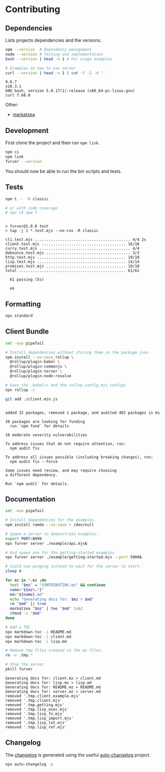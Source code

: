# Contributing

## Dependencies

Lists projects dependencies and the versions.

```bash
npm --version  # Dependency management
node --version # Testing and implementation
bash --version | head -n 1 # For usage examples

# Examples on how to use server
curl --version | head -n 1 | cut -f -2 -d ' '
```
```
9.6.7
v20.3.1
GNU bash, version 5.0.17(1)-release (x86_64-pc-linux-gnu)
curl 7.68.0
```

Other:

- [markatzea][markatzea]

## Development

First clone the project and then run `npm link`.

```bash
npm ci
npm link
furver --version
```

You should now be able to run the bin scripts and tests.

## Tests

```bash
npm t -- -R classic

# or with code coverage
# npx c8 npm t
```
```

> furver@1.0.0 test
> tap -j 1 *.test.mjs --no-cov -R classic

cli.test.mjs .......................................... 4/4 2s
client.test.mjs ..................................... 16/16
curry.test.mjs ........................................ 4/4
debounce.test.mjs ..................................... 3/3
http.test.mjs ....................................... 10/10
lisp.test.mjs ....................................... 14/14
promises.test.mjs ................................... 10/10
total ............................................... 61/61

  61 passing (5s)

  ok
```

## Formatting

```bash
npx standard
```

## Client Bundle

```bash
set -euo pipefail

# Install dependencies without storing them in the package.json
npm install --no-save rollup \
  @rollup/plugin-babel \
  @rollup/plugin-commonjs \
  @rollup/plugin-terser \
  @rollup/plugin-node-resolve

# Uses the .babelrc and the rollup.config.mjs configs
npx rollup -c

git add ./client.min.js
```
```

added 32 packages, removed 1 package, and audited 402 packages in 6s

38 packages are looking for funding
  run `npm fund` for details

16 moderate severity vulnerabilities

To address issues that do not require attention, run:
  npm audit fix

To address all issues possible (including breaking changes), run:
  npm audit fix --force

Some issues need review, and may require choosing
a different dependency.

Run `npm audit` for details.
```

## Documentation

```bash
set -euo pipefail

# Install dependencies for the examples.
npm install ramda --no-save > /dev/null

# Spawn a server to demonstrate examples.
export PORT=8999
npx furver server ./example/api.mjs&

# And spawn one for the getting-started examples
npx furver server ./example/getting-started.mjs --port 5000&

# Could use pinging instead to wait for the server to start.
sleep 4

for mz in *.mz ;do
  test "$mz" = "CONTRIBUTING.mz" && continue
  name="${mz%.*}"
  md="${name}.md"
  echo "Generating docs for: $mz > $md"
  rm "$md" || true
  markatzea "$mz" | tee "$md" 1>&2
  chmod -x "$md"
done

# Add a TOC
npx markdown-toc -i README.md
npx markdown-toc -i client.md
npx markdown-toc -i lisp.md

# Remove tmp files created in the mz files.
rm -v .tmp.*

# Stop the server
pkill furver
```
```
Generating docs for: client.mz > client.md
Generating docs for: lisp.mz > lisp.md
Generating docs for: README.mz > README.md
Generating docs for: server.mz > server.md
removed '.tmp.client.example.mjs'
removed '.tmp.client.mjs'
removed '.tmp.getting.mjs'
removed '.tmp.lisp_exec.mjs'
removed '.tmp.lisp_fn.mjs'
removed '.tmp.lisp_import.mjs'
removed '.tmp.lisp_let.mjs'
removed '.tmp.lisp_ref.mjs'
```

## Changelog

The [changelog][changelog] is generated using the useful
[auto-changelog][auto-changelog] project.

```bash
npx auto-changelog -p
```

[changelog]:./CHANGELOG.md
[auto-changelog]:https://www.npmjs.com/package/auto-changelog
[markatzea]:https://github.com/bas080/markatzea
